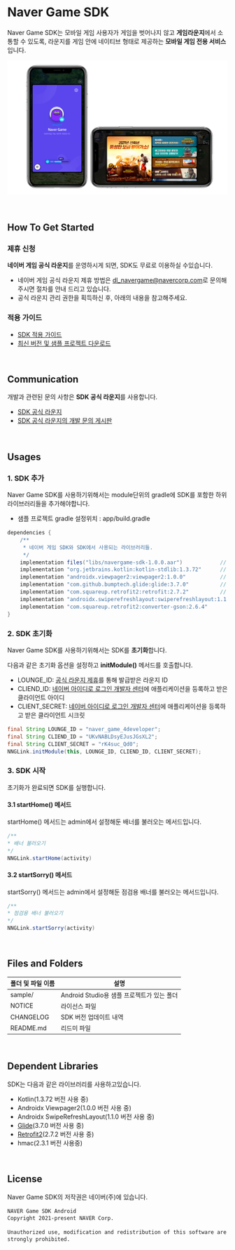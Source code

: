 # Naver Game SDK


Naver Game SDK는 모바일 게임 사용자가 게임을 벗어나지 않고 **게임라운지**에서 소통할 수 있도록, 라운지를 게임 안에 네이티브 형태로 제공하는 **모바일 게임 전용 서비스**입니다.

![Naver Game SDK](https://github.com/naver/navergame-sdk-android/raw/master/guide/image.png)

&nbsp;
&nbsp;
&nbsp;
## How To Get Started

### 제휴 신청

**네이버 게임 공식 라운지**를 운영하시게 되면, SDK도 무료로 이용하실 수있습니다.

-   네이버 게임 공식 라운지 제휴 방법은 <a href="mailto:dl_navergame@navercorp.com">dl_navergame@navercorp.com</a>로 문의해주시면 절차를 안내 드리고 있습니다.
-   공식 라운지 관리 권한을 획득하신 후, 아래의 내용을 참고해주세요.

### 적용 가이드

- [SDK 적용 가이드](https://navergame.gitbook.io/naver-game/integration-guide/android)
- [최신 버전 및 샘플 프로젝트 다운로드](https://github.com/naver/cafe-sdk-android/archive/master.zip)

&nbsp;
&nbsp;
&nbsp;
## Communication 

개발과 관련된 문의 사항은 **SDK 공식 라운지**를 사용합니다.

- [SDK 공식 라운지](https://game.naver.com/lounge/naver_game_4developer/home)
- [SDK 공식 라운지의 개발 문의 게시판](https://game.naver.com/lounge/naver_game_4developer/community)

&nbsp;
&nbsp;
&nbsp;
## Usages

### 1. SDK 추가

Naver Game SDK를 사용하기위해서는 module단위의 gradle에 SDK를 포함한 하위 라이브러리들을 추가해야합니다.

- 샘플 프로젝트 gradle 설정위치 : app/build.gradle

```gradle
dependencies {
    /**
     * 네이버 게임 SDK와 SDK에서 사용되는 라이브러리들.
     */
    implementation files("libs/navergame-sdk-1.0.0.aar")            // Navergame SDK
    implementation "org.jetbrains.kotlin:kotlin-stdlib:1.3.72"      // Kotlin
    implementation "androidx.viewpager2:viewpager2:1.0.0"           // Viewpager2
    implementation "com.github.bumptech.glide:glide:3.7.0"          // Glide
    implementation "com.squareup.retrofit2:retrofit:2.7.2"          // Retrofit2
    implementation "androidx.swiperefreshlayout:swiperefreshlayout:1.1.0" //SwipeRefreshLayout
    implementation "com.squareup.retrofit2:converter-gson:2.6.4"
}
```

### 2. SDK 초기화

Naver Game SDK를 사용하기위해서는 SDK를 **초기화**합니다.

다음과 같은 초기화 옵션을 설정하고 **initModule()** 메서드를 호출합니다.

- LOUNGE_ID: <a href="mailto:dl_navergame@navercorp.com">공식 라운지 제휴</a>를 통해 발급받은 라운지 ID
- CLIEND_ID: [네이버 아이디로 로그인 개발자 센터](https://developers.naver.com/products/login/api)에 애플리케이션을 등록하고 받은 클라이언트 아이디
- CLIENT_SECRET: [네이버 아이디로 로그인 개발자 센터](https://developers.naver.com/products/login/api)에 애플리케이션을 등록하고 받은 클라이언트 시크릿

```java
final String LOUNGE_ID = "naver_game_4developer";
final String CLIEND_ID = "UKvNABLDsyEJusJGsXL2";
final String CLIENT_SECRET = "rK4suc_Qd0";
NNGLink.initModule(this, LOUNGE_ID, CLIEND_ID, CLIENT_SECRET);
```

### 3. SDK 시작

초기화가 완료되면 SDK를 실행합니다.

#### 3.1 startHome() 메서드

startHome() 메서드는 admin에서 설정해둔 배너를 불러오는 메서드입니다.

```java
/**
* 배너 불러오기
*/
NNGLink.startHome(activity)
```

#### 3.2 startSorry() 메서드

startSorry() 메서드는 admin에서 설정해둔 점검용 배너를 불러오는 메서드입니다.

```java
/**
* 점검용 배너 불러오기
*/
NNGLink.startSorry(activity)
```

&nbsp;
&nbsp;
&nbsp;
## Files and Folders

|폴더 및 파일 이름|설명|
|---|---|
|sample/|Android Studio용 샘플 프로젝트가 있는 폴더|
|NOTICE|라이선스 파일|
|CHANGELOG|SDK 버전 업데이트 내역|
|README.md|리드미 파일|

&nbsp;
&nbsp;
&nbsp;
## Dependent Libraries

SDK는 다음과 같은 라이브러리를 사용하고있습니다.

- Kotlin(1.3.72 버전 사용 중)
- Androidx Viewpager2(1.0.0 버전 사용 중)
- Androidx SwipeRefreshLayout(1.1.0 버전 사용 중)
- [Glide](http://mvnrepository.com/artifact/com.github.bumptech.glide/glide)(3.7.0 버전 사용 중)
- [Retrofit2](https://mvnrepository.com/artifact/com.squareup.retrofit2/retrofit)(2.7.2 버전 사용 중)
- hmac(2.3.1 버전 사용중)

&nbsp;
&nbsp;
&nbsp;
## License 

Naver Game SDK의 저작권은 네이버(주)에 있습니다.

```
NAVER Game SDK Android
Copyright 2021-present NAVER Corp.

Unauthorized use, modification and redistribution of this software are strongly prohibited.
```

